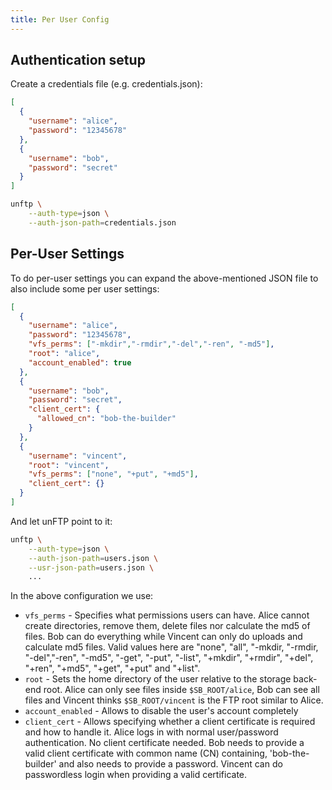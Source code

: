 ```yaml
---
title: Per User Config
---
```


## Authentication setup

Create a credentials file (e.g. credentials.json):

```json
[
  {
    "username": "alice",
    "password": "12345678"
  },
  {
    "username": "bob",
    "password": "secret"
  }
]
```

```sh
unftp \
    --auth-type=json \
    --auth-json-path=credentials.json
```

## Per-User Settings

To do per-user settings you can expand the above-mentioned JSON file to also include some per user settings:

```json
[
  {
    "username": "alice",
    "password": "12345678",
    "vfs_perms": ["-mkdir","-rmdir","-del","-ren", "-md5"],
    "root": "alice",
    "account_enabled": true
  },
  {
    "username": "bob",
    "password": "secret",
    "client_cert": {
      "allowed_cn": "bob-the-builder"
    }
  },
  {
    "username": "vincent",
    "root": "vincent",
    "vfs_perms": ["none", "+put", "+md5"],
    "client_cert": {}
  }  
]
```

And let unFTP point to it:

```sh
unftp \
    --auth-type=json \
    --auth-json-path=users.json \
    --usr-json-path=users.json \
    ...
```

In the above configuration we use:

* `vfs_perms` - Specifies what permissions users can have. Alice cannot create directories, remove them, delete files nor 
  calculate the md5 of files. Bob can do everything while Vincent can only do uploads and calculate md5 files. Valid values
  here are "none", "all", "-mkdir, "-rmdir, "-del","-ren", "-md5", "-get", "-put", "-list", "+mkdir", "+rmdir", "+del", 
  "+ren", "+md5", "+get", "+put" and "+list".
* `root` - Sets the home directory of the user relative to the storage back-end root. Alice can only see files inside 
  `$SB_ROOT/alice`, Bob can see all files and Vincent thinks `$SB_ROOT/vincent` is the FTP root similar to Alice.
* `account_enabled` - Allows to disable the user's account completely
* `client_cert` - Allows specifying whether a client certificate is required and how to handle it. Alice logs in with 
  normal user/password authentication. No client certificate needed. Bob needs to provide a valid client certificate 
  with common name (CN) containing, 'bob-the-builder' and also needs to provide a password. Vincent can do passwordless 
  login when providing a valid certificate.
